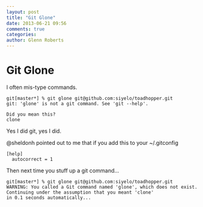 ```yaml
---
layout: post
title: "Git Glone"
date: 2013-06-21 09:56
comments: true
categories:
author: Glenn Roberts
---
```


# Git Glone

I often mis-type commands.


    git[master*] % git glone git@github.com:siyelo/toadhopper.git
    git: 'glone' is not a git command. See 'git --help'.

    Did you mean this?
    clone

Yes I did git, yes I did.

@sheldonh pointed out to me that if you add this to your ~/.gitconfig

    [help]
      autocorrect = 1

Then next time you stuff up a git command...

    git[master*] % git glone git@github.com:siyelo/toadhopper.git
    WARNING: You called a Git command named 'glone', which does not exist.
    Continuing under the assumption that you meant 'clone'
    in 0.1 seconds automatically...

